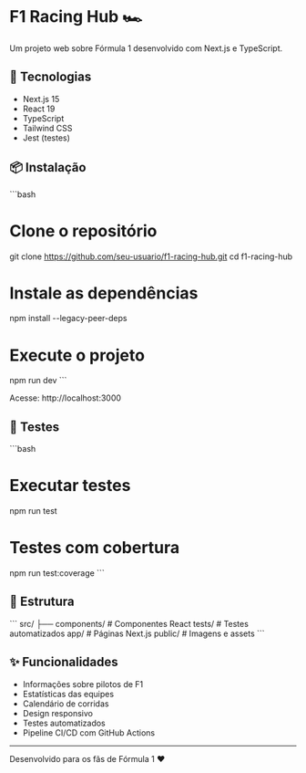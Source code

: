 # F1 Racing Hub 🏎️

Um projeto web sobre Fórmula 1 desenvolvido com Next.js e TypeScript.

## 🚀 Tecnologias

- Next.js 15
- React 19
- TypeScript
- Tailwind CSS
- Jest (testes)

## 📦 Instalação

\`\`\`bash
# Clone o repositório
git clone https://github.com/seu-usuario/f1-racing-hub.git
cd f1-racing-hub

# Instale as dependências
npm install --legacy-peer-deps

# Execute o projeto
npm run dev
\`\`\`

Acesse: http://localhost:3000

## 🧪 Testes

\`\`\`bash
# Executar testes
npm run test

# Testes com cobertura
npm run test:coverage
\`\`\`

## 📁 Estrutura

\`\`\`
src/
├── components/     # Componentes React
tests/             # Testes automatizados
app/               # Páginas Next.js
public/            # Imagens e assets
\`\`\`

## ✨ Funcionalidades

- Informações sobre pilotos de F1
- Estatísticas das equipes
- Calendário de corridas
- Design responsivo
- Testes automatizados
- Pipeline CI/CD com GitHub Actions

---

Desenvolvido para os fãs de Fórmula 1 ❤️
